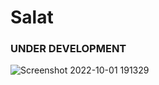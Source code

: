 # Salat

### UNDER DEVELOPMENT

![Screenshot 2022-10-01 191329](https://user-images.githubusercontent.com/71411025/193420623-b99976e0-23df-48e2-a0cf-ed9bd482f4b3.png)
